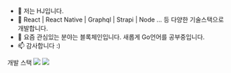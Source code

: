 - 👋 저는 HJ입니다.
- 👀 React | React Native | Graphql | Strapi | Node ... 등 다양한 기술스택으로 개발합니다. 
- 🌱 요즘 관심있는 분야는 블록체인입니다. 새롭게 Go언어를 공부중입니다. 
- 📫 감사합니다 :)

<!---
hojunin/hojunin is a ✨ special ✨ repository because its `README.md` (this file) appears on your GitHub profile.
You can click the Preview link to take a look at your changes.
--->
개발 스택
<img src="https://img.shields.io/badge/Python-3766AB?style=flat-square&logo=Python&logoColor=white"/>
<img src="https://img.shields.io/badge/Notion-20c997?style=flat-square&logo=Notion&logoColor=black"/>
